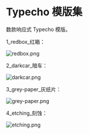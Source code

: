 # Typecho 模版集

数款响应式 Typecho 模版。

1_redbox_红箱：

![redbox.png](https://i.loli.net/2019/12/20/Y8xhruaUVFBLqfA.png)

2_darkcar_暗车：

![darkcar.png](https://i.loli.net/2019/12/20/SA1QtdJepTi8PEK.png)

3_grey-paper_灰纸片：

![grey-paper.png](https://i.loli.net/2019/12/20/dFAl6gmP7kWuc5C.png)

4_etching_刻蚀：

![etching.png](https://i.loli.net/2019/12/20/xpfM1KiXquwJhgl.png)